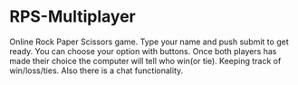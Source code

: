 # RPS-Multiplayer
Online Rock Paper Scissors game. Type your name and push submit to get ready. You can choose your option with buttons. Once both players has made their choice the computer will tell who win(or tie). Keeping track of win/loss/ties. Also there is a chat functionality.